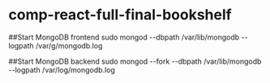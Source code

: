 # comp-react-full-final-bookshelf

##Start MongoDB frontend
sudo mongod --dbpath /var/lib/mongodb --logpath /var/g/mongodb.log

##Start MongoDB backend
sudo mongod --fork --dbpath /var/lib/mongodb --logpath /var/log/mongodb.log